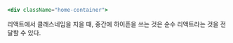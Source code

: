
```jsx
<div className="home-container">
```

리액트에서 클래스네임을 지을 때,  중간에 하이픈을 쓰는 것은 순수 리액트라는 것을 전달할 수 있다.

